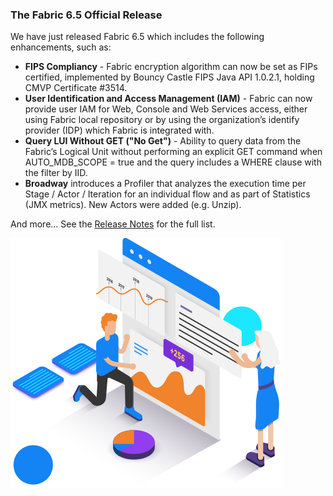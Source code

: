 ### The Fabric 6.5 Official Release

We have just released Fabric 6.5 which includes the following enhancements, such as:

* **FIPS Compliancy** - Fabric encryption algorithm can now be set as FIPs certified, implemented by Bouncy Castle FIPS Java API 1.0.2.1, holding CMVP Certificate #3514.
* **User Identification and Access Management (IAM)** - Fabric can now provide user IAM for Web, Console and Web Services access, either using Fabric local repository or by using the organization’s identify provider (IDP) which Fabric is integrated with.
* **Query LUI Without GET ("No Get")** - Ability to query data from the Fabric’s Logical Unit without performing an explicit GET command when AUTO_MDB_SCOPE = true and the query includes a WHERE clause with the filter by IID.
* **Broadway** introduces a Profiler that analyzes the execution time per Stage / Actor / Iteration for an individual flow and as part of Statistics (JMX metrics). New Actors were added (e.g. Unzip).

And more... See the [Release Notes](https://support.k2view.com/Academy_6.5/Release_Notes_And_Upgrade/V6.5/Fabric_Release_Notes_V6.5.0.pdf.html) for the full list.

<img src="images/img4.png" alt="image"  />
